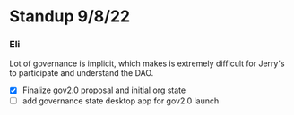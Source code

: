 # Standup 9/8/22


### Eli
Lot of governance is implicit, which makes is extremely difficult for Jerry's to participate and understand the DAO.
- [x] Finalize gov2.0 proposal and initial org state
- [ ] add governance state desktop app for gov2.0 launch

